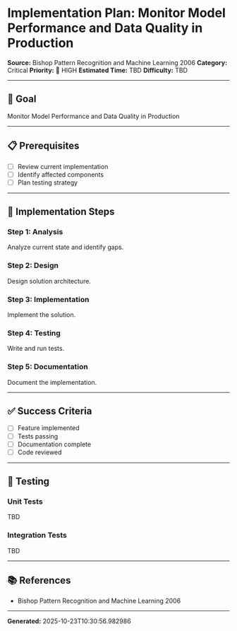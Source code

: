 # Implementation Plan: Monitor Model Performance and Data Quality in Production

**Source:** Bishop Pattern Recognition and Machine Learning 2006
**Category:** Critical
**Priority:** 🔴 HIGH
**Estimated Time:** TBD
**Difficulty:** TBD

---

## 🎯 Goal

Monitor Model Performance and Data Quality in Production

---

## 📋 Prerequisites

- [ ] Review current implementation
- [ ] Identify affected components
- [ ] Plan testing strategy

---

## 🔧 Implementation Steps

### Step 1: Analysis

Analyze current state and identify gaps.

### Step 2: Design

Design solution architecture.

### Step 3: Implementation

Implement the solution.

### Step 4: Testing

Write and run tests.

### Step 5: Documentation

Document the implementation.

---

## ✅ Success Criteria

- [ ] Feature implemented
- [ ] Tests passing
- [ ] Documentation complete
- [ ] Code reviewed

---

## 🧪 Testing

### Unit Tests

TBD

### Integration Tests

TBD

---

## 📚 References

- Bishop Pattern Recognition and Machine Learning 2006

---

**Generated:** 2025-10-23T10:30:56.982986
